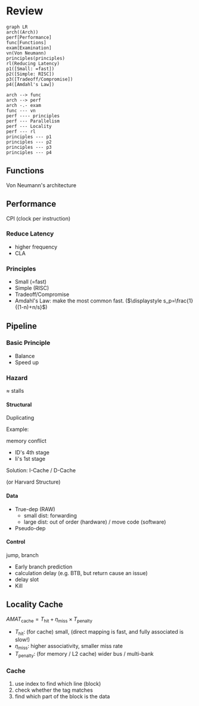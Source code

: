 # Review

```mermaid
graph LR
arch((Arch))
perf[Performance]
func[Functions]
exam[Examination]
vn(Von Neumann)
principles(principles)
rl(Reducing Latency)
p1([Small: =fast])
p2([Simple: RISC])
p3([Tradeoff/Compromise])
p4([Amdahl's Law])

arch --> func
arch --> perf
arch -.- exam
func --- vn
perf ---- principles
perf --- Parallelism
perf --- Locality
perf --- rl
principles --- p1
principles --- p2
principles --- p3
principles --- p4
```

## Functions
Von Neumann's architecture

## Performance
CPI (clock per instruction)
### Reduce Latency
- higher frequency
- CLA

### Principles
- Small (=fast)
- Simple (RISC)
- Tradeoff/Compromise
- Amdahl's Law: make the most common fast. ($\displaystyle s_p=\frac{1}{(1-n)+n/s}$)

## Pipeline

### Basic Principle
- Balance
- Speed up

### Hazard
$\approx$ stalls

#### Structural
Duplicating

Example:

memory conflict

- ID's 4th stage
- Ii's 1st stage

Solution: I-Cache / D-Cache

(or Harvard Structure)

#### Data
- True-dep (RAW)
  - small dist: forwarding
  - large dist: out of order (hardware) / move code (software)
- Pseudo-dep

#### Control
jump, branch
- Early branch prediction
- calculation delay (e.g. BTB, but return cause an issue)
- delay slot
- Kill

## Locality Cache
$\displaystyle AMAT_{\mathrm{cache}} = T_{\mathrm{hit}} + \eta_{\mathrm{miss}}\times T_{\mathrm{penalty}}$

- $T_{\mathrm{hit}}$: (for cache) small, (direct mapping is fast, and fully associated is slow!)
- $\eta_{\mathrm{miss}}$: higher associativity, smaller miss rate
- $T_{\mathrm{penalty}}$: (for memory / L2 cache) wider bus / multi-bank

### Cache

1. use index to find which line (block)
2. check whether the tag matches
3. find which part of the block is the data
